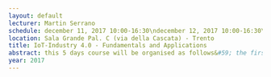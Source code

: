 ```yaml
---
layout: default 
lecturer: Martin Serrano
schedule: december 11, 2017 10:00-16:30\ndecember 12, 2017 10:00-16:30\ndecember 13, 2017 10:00-16:30\ndecember 14, 2017 10:00-16:30\ndecember 15, 2017 10:00-16:30\n
location: Sala Grande Pal. C (via della Cascata) - Trento
title: IoT-Industry 4.0 - Fundamentals and Applications
abstract: this 5 days course will be organised as follows&#59; the first 2 days will include principles of IoT, mostly focusing on models, architectures and platforms, while the remaining three days will be specialised on Industry 4.0 applications with practical demonstrations with RFIC, BLE, WiFi etc. Both, technical and practical parts will be tailored to reflect profile and competences of the students.
year: 2017
---
```

